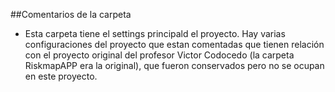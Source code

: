 ##Comentarios de la carpeta
- Esta carpeta tiene el settings principald el proyecto. Hay varias configuraciones del proyecto que estan comentadas que tienen relación con el proyecto original del profesor Victor Codocedo (la carpeta RiskmapAPP era la original), que fueron conservados pero no se ocupan en este proyecto.